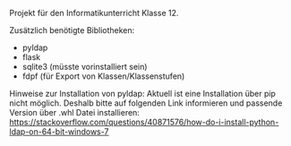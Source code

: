 Projekt für den Informatikunterricht Klasse 12.

Zusätzlich benötigte Bibliotheken:
  - pyldap
  - flask
  - sqlite3 (müsste vorinstalliert sein)
  - fdpf (für Export von Klassen/Klassenstufen)
  
Hinweise zur Installation von pyldap:
  Aktuell ist eine Installation über pip nicht möglich. Deshalb bitte auf folgenden Link informieren und passende Version über .whl Datei installieren:
  https://stackoverflow.com/questions/40871576/how-do-i-install-python-ldap-on-64-bit-windows-7

